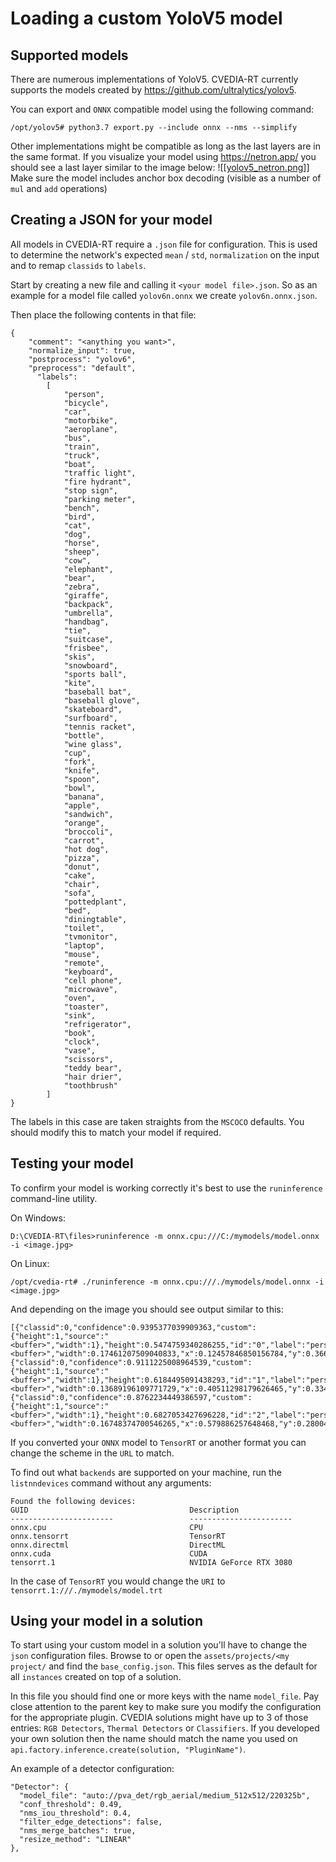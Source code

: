 # Loading a custom YoloV5 model

## Supported models
There are numerous implementations of YoloV5. CVEDIA-RT currently supports the models created by https://github.com/ultralytics/yolov5. 

You can export and `ONNX` compatible model using the following command:
```
/opt/yolov5# python3.7 export.py --include onnx --nms --simplify
```

Other implementations might be compatible as long as the last layers are in the same format. If you visualize your model using https://netron.app/ you should see a last layer similar to the image below:
![[[yolov5_netron.png](https://github.com/Cvedia/CVEDIA-RT-SDK/blob/main/tutorials/yolov5_netron.png)]]
Make sure the model includes anchor box decoding (visible as a number of `mul` and `add` operations)

## Creating a JSON for your model

All models in CVEDIA-RT require a `.json` file for configuration. This is used to determine the network's expected `mean` / `std`, `normalization` on the input and to remap `classids` to `labels`.

Start by creating a new file and calling it `<your model file>.json`. So as an example for a model file called `yolov6n.onnx` we create `yolov6n.onnx.json`.

Then place the following contents in that file:
```
{
    "comment": "<anything you want>",
    "normalize_input": true,
    "postprocess": "yolov6",
    "preprocess": "default",
	  "labels":
        [
            "person",
            "bicycle",
            "car",
            "motorbike",
            "aeroplane",
            "bus",
            "train",
            "truck",
            "boat",
            "traffic light",
            "fire hydrant",
            "stop sign",
            "parking meter",
            "bench",
            "bird",
            "cat",
            "dog",
            "horse",
            "sheep",
            "cow",
            "elephant",
            "bear",
            "zebra",
            "giraffe",
            "backpack",
            "umbrella",
            "handbag",
            "tie",
            "suitcase",
            "frisbee",
            "skis",
            "snowboard",
            "sports ball",
            "kite",
            "baseball bat",
            "baseball glove",
            "skateboard",
            "surfboard",
            "tennis racket",
            "bottle",
            "wine glass",
            "cup",
            "fork",
            "knife",
            "spoon",
            "bowl",
            "banana",
            "apple",
            "sandwich",
            "orange",
            "broccoli",
            "carrot",
            "hot dog",
            "pizza",
            "donut",
            "cake",
            "chair",
            "sofa",
            "pottedplant",
            "bed",
            "diningtable",
            "toilet",
            "tvmonitor",
            "laptop",
            "mouse",
            "remote",
            "keyboard",
            "cell phone",
            "microwave",
            "oven",
            "toaster",
            "sink",
            "refrigerator",
            "book",
            "clock",
            "vase",
            "scissors",
            "teddy bear",
            "hair drier",
            "toothbrush"        
        ]
}
```

The labels in this case are taken straights from the `MSCOCO` defaults. You should modify this to match your model if required.

## Testing your model

To confirm your model is working correctly it's best to use the `runinference` command-line utility.

On Windows:
```
D:\CVEDIA-RT\files>runinference -m onnx.cpu:///C:/mymodels/model.onnx -i <image.jpg>
```
On Linux:
```
/opt/cvedia-rt# ./runinference -m onnx.cpu:///./mymodels/model.onnx -i <image.jpg>
```

And depending on the image you should see output similar to this:
```
[{"classid":0,"confidence":0.9395377039909363,"custom":{"height":1,"source":"
<buffer>","width":1},"height":0.5474759340286255,"id":"0","label":"person","source":"<buffer>","width":0.17461207509040833,"x":0.12457846850156784,"y":0.3665139377117157},{"classid":0,"confidence":0.9111225008964539,"custom":{"height":1,"source":"<buffer>","width":1},"height":0.6184495091438293,"id":"1","label":"person","source":"<buffer>","width":0.13689196109771729,"x":0.40511298179626465,"y":0.334348201751709},{"classid":0,"confidence":0.8762234449386597,"custom":{"height":1,"source":"<buffer>","width":1},"height":0.6827053427696228,"id":"2","label":"person","source":"<buffer>","width":0.16748374700546265,"x":0.579886257648468,"y":0.2800418734550476}]
```
If you converted your `ONNX` model to `TensorRT` or another format you can change the scheme in the `URL` to match.

To find out what `backends` are supported on your machine, run the `listnndevices` command without any arguments:
```
Found the following devices:
GUID                                    Description
-----------------------                 -----------------------
onnx.cpu                                CPU
onnx.tensorrt                           TensorRT
onnx.directml                           DirectML
onnx.cuda                               CUDA
tensorrt.1                              NVIDIA GeForce RTX 3080
```
In the case of `TensorRT` you would change the `URI` to `tensorrt.1:///./mymodels/model.trt`

## Using your model in a solution

To start using your custom model in a solution you'll have to change the `json` configuration files.
Browse to or open the `assets/projects/<my project/` and find the `base_config.json`. This files serves as the default for all `instances` created on top of a solution.

In this file you should find one or more keys with the name `model_file`. Pay close attention to the parent key to make sure you modify the configuration for the appropriate plugin. CVEDIA solutions might have up to 3 of those entries: `RGB Detectors`, `Thermal Detectors` or `Classifiers`. If you developed your own solution then the name should match the name you used on `api.factory.inference.create(solution, "PluginName")`.

An example of a detector configuration:
```
"Detector": {  
  "model_file": "auto://pva_det/rgb_aerial/medium_512x512/220325b",  
  "conf_threshold": 0.49,  
  "nms_iou_threshold": 0.4,  
  "filter_edge_detections": false,  
  "nms_merge_batches": true,  
  "resize_method": "LINEAR"
},
```
